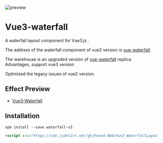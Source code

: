 ![preview](vue-waterfall.png)

# Vue3-waterfall

A waterfall layout component for Vue3.js .

The address of the waterfall component of vue2 version is [vue-waterfall](https://github.com/MopTym/vue-waterfall).

The warehouse is an upgraded version of [vue-waterfall](https://github.com/MopTym/vue-waterfall) replica. Advantages, support vue3 version

Optimized the legacy issues of vue2 version.

## Effect Preview

- [Vue3-Waterfall](https://found-404.github.io/Vue3_WaterfallLayout/)

## Installation

```shell
npm install --save waterfall-v3
```

```html
<script src="https://cdn.jsdelivr.net/gh/Found-404/Vue3_WaterfallLayout@1.0.2/dist/Waterfall-Vue3.umd.js"></script>
```
